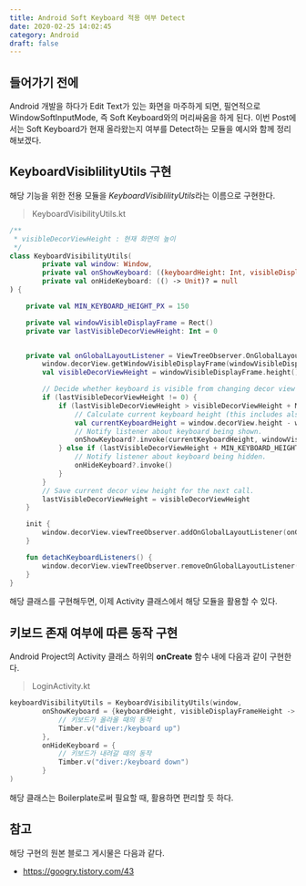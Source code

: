 ```yaml
---
title: Android Soft Keyboard 적용 여부 Detect
date: 2020-02-25 14:02:45
category: Android
draft: false
---
```


## 들어가기 전에

Android 개발을 하다가 Edit Text가 있는 화면을 마주하게 되면, 필연적으로 WindowSoftInputMode, 즉 Soft Keyboard와의 머리싸움을 하게 된다. 이번 Post에서는 Soft Keyboard가 현재 올라왔는지 여부를 Detect하는 모듈을 예시와 함께 정리해보겠다.

## KeyboardVisiblilityUtils 구현

해당 기능을 위한 전용 모듈을 *KeyboardVisiblilityUtils*라는 이름으로 구현한다.

> KeyboardVisibilityUtils.kt

```kotlin
/**
 * visibleDecorViewHeight : 현재 화면의 높이
 */
class KeyboardVisibilityUtils(
        private val window: Window,
        private val onShowKeyboard: ((keyboardHeight: Int, visibleDisplayFrameHeight: Int) -> Unit)? = null,
        private val onHideKeyboard: (() -> Unit)? = null
) {

    private val MIN_KEYBOARD_HEIGHT_PX = 150

    private val windowVisibleDisplayFrame = Rect()
    private var lastVisibleDecorViewHeight: Int = 0


    private val onGlobalLayoutListener = ViewTreeObserver.OnGlobalLayoutListener {
        window.decorView.getWindowVisibleDisplayFrame(windowVisibleDisplayFrame)
        val visibleDecorViewHeight = windowVisibleDisplayFrame.height()

        // Decide whether keyboard is visible from changing decor view height.
        if (lastVisibleDecorViewHeight != 0) {
            if (lastVisibleDecorViewHeight > visibleDecorViewHeight + MIN_KEYBOARD_HEIGHT_PX) {
                // Calculate current keyboard height (this includes also navigation bar height when in fullscreen mode).
                val currentKeyboardHeight = window.decorView.height - windowVisibleDisplayFrame.bottom
                // Notify listener about keyboard being shown.
                onShowKeyboard?.invoke(currentKeyboardHeight, windowVisibleDisplayFrame.height())
            } else if (lastVisibleDecorViewHeight + MIN_KEYBOARD_HEIGHT_PX < visibleDecorViewHeight) {
                // Notify listener about keyboard being hidden.
                onHideKeyboard?.invoke()
            }
        }
        // Save current decor view height for the next call.
        lastVisibleDecorViewHeight = visibleDecorViewHeight
    }

    init {
        window.decorView.viewTreeObserver.addOnGlobalLayoutListener(onGlobalLayoutListener)
    }

    fun detachKeyboardListeners() {
        window.decorView.viewTreeObserver.removeOnGlobalLayoutListener(onGlobalLayoutListener)
    }
}
```

해당 클래스를 구현해두면, 이제 Activity 클래스에서 해당 모듈을 활용할 수 있다.

## 키보드 존재 여부에 따른 동작 구현

Android Project의 Activity 클래스 하위의 **onCreate** 함수 내에 다음과 같이 구현한다.

> LoginActivity.kt

```kotlin
keyboardVisibilityUtils = KeyboardVisibilityUtils(window,
        onShowKeyboard = {keyboardHeight, visibleDisplayFrameHeight ->
            // 키보드가 올라올 때의 동작
            Timber.v("diver:/keyboard up")
        },
        onHideKeyboard = {
            // 키보드가 내려갈 때의 동작
            Timber.v("diver:/keyboard down")
        }
)
```

해당 클래스는 Boilerplate로써 필요할 때, 활용하면 편리할 듯 하다.

## 참고

해당 구현의 원본 블로그 게시물은 다음과 같다.

- https://googry.tistory.com/43
